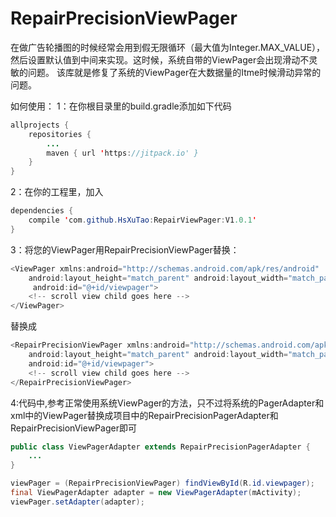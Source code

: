 # RepairPrecisionViewPager
在做广告轮播图的时候经常会用到假无限循环（最大值为Integer.MAX_VALUE），然后设置默认值到中间来实现。这时候，系统自带的ViewPager会出现滑动不灵敏的问题。
该库就是修复了系统的ViewPager在大数据量的Itme时候滑动异常的问题。

如何使用：
1：在你根目录里的build.gradle添加如下代码
```java
allprojects {
    repositories {
        ...
        maven { url 'https://jitpack.io' }
    }
}
```


2：在你的工程里，加入
```java
dependencies {
    compile 'com.github.HsXuTao:RepairViewPager:V1.0.1'
}
```

3：将您的ViewPager用RepairPrecisionViewPager替换：
```java
<ViewPager xmlns:android="http://schemas.android.com/apk/res/android"
    android:layout_height="match_parent" android:layout_width="match_parent"
     android:id="@+id/viewpager">
    <!-- scroll view child goes here -->
</ViewPager>
```

替换成
```java
<RepairPrecisionViewPager xmlns:android="http://schemas.android.com/apk/res/android"
    android:layout_height="match_parent" android:layout_width="match_parent"
    android:id="@+id/viewpager">
    <!-- scroll view child goes here -->
</RepairPrecisionViewPager>
```

4:代码中,参考正常使用系统ViewPager的方法，只不过将系统的PagerAdapter和xml中的ViewPager替换成项目中的RepairPrecisionPagerAdapter和RepairPrecisionViewPager即可
```java
public class ViewPagerAdapter extends RepairPrecisionPagerAdapter {
    ...
}

viewPager = (RepairPrecisionViewPager) findViewById(R.id.viewpager);
final ViewPagerAdapter adapter = new ViewPagerAdapter(mActivity);
viewPager.setAdapter(adapter);
```


